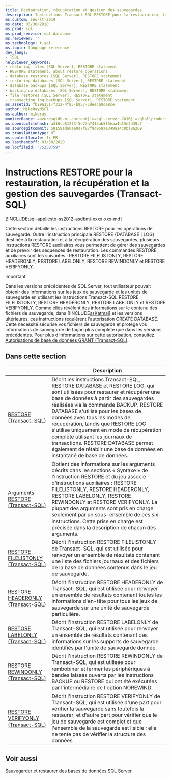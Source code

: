 ```yaml
---
title: Restauration, récupération et gestion des sauvegardes
description: Instructions Transact-SQL RESTORE pour la restauration, la récupération et la gestion des sauvegardes.
ms.custom: seo-lt-2019
ms.date: 03/30/2018
ms.prod: sql
ms.prod_service: sql-database
ms.reviewer: ''
ms.technology: t-sql
ms.topic: language-reference
dev_langs:
- TSQL
helpviewer_keywords:
- restoring files [SQL Server], RESTORE statement
- RESTORE statement, about restore operations
- database restores [SQL Server], RESTORE statement
- restoring databases [SQL Server], RESTORE statement
- database backups [SQL Server], RESTORE statement
- backing up databases [SQL Server], RESTORE statement
- file restores [SQL Server], RESTORE statement
- transaction log backups [SQL Server], RESTORE statement
ms.assetid: fb29a151-f312-4f85-b857-5deeca0de8ce
author: MikeRayMSFT
ms.author: mikeray
monikerRange: =azuresqldb-mi-current||>=sql-server-2016||=sqlallproducts-allversions||>=sql-server-linux-2017
ms.openlocfilehash: a316cb512f3f5e23a7413ab5f5eaa4b15e3d39a7
ms.sourcegitcommit: 58158eda0aa0d7f87f9d958ae349a14c0ba8a209
ms.translationtype: HT
ms.contentlocale: fr-FR
ms.lasthandoff: 03/30/2020
ms.locfileid: "75258759"
---
```

# <a name="restore-statements-for-restoring-recovering-and-managing-backups-transact-sql"></a>Instructions RESTORE pour la restauration, la récupération et la gestion des sauvegardes (Transact-SQL)
[!INCLUDE[tsql-appliesto-ss2012-asdbmi-xxxx-xxx-md](../../includes/tsql-appliesto-ss2012-asdbmi-xxxx-xxx-md.md )]

  Cette section détaille les instructions RESTORE pour les opérations de sauvegarde. Outre l'instruction principale RESTORE {DATABASE | LOG} destinée à la restauration et à la récupération des sauvegardes, plusieurs instructions RESTORE auxiliaires vous permettent de gérer des sauvegardes et de prévoir des séquences de restauration. Les commandes RESTORE auxiliaires sont les suivantes : RESTORE FILELISTONLY, RESTORE HEADERONLY, RESTORE LABELONLY, RESTORE REWINDONLY et RESTORE VERIFYONLY.  
  
> [!IMPORTANT]  
>  Dans les versions précédentes de SQL Server, tout utilisateur pouvait obtenir des informations sur les jeux de sauvegarde et les unités de sauvegarde en utilisant les instructions Transact-SQL RESTORE FILELISTONLY, RESTORE HEADERONLY, RESTORE LABELONLY et RESTORE VERIFYONLY. Comme elles révèlent des informations sur le contenu des fichiers de sauvegarde, dans [!INCLUDE[ssKatmai](../../includes/sskatmai-md.md)] et les versions ultérieures, ces instructions requièrent l'autorisation CREATE DATABASE. Cette nécessité sécurise vos fichiers de sauvegarde et protège vos informations de sauvegarde de façon plus complète que dans les versions précédentes. Pour plus d’informations sur cette autorisation, consultez [Autorisations de base de données GRANT &#40;Transact-SQL&#41;](../../t-sql/statements/grant-database-permissions-transact-sql.md).  
  
## <a name="in-this-section"></a>Dans cette section  
  
|.|Description|  
|---------------|-----------------|  
|[RESTORE &#40;Transact-SQL&#41;](../../t-sql/statements/restore-statements-transact-sql.md)|Décrit les instructions Transact-SQL, RESTORE DATABASE et RESTORE LOG, qui sont utilisées pour restaurer et récupérer une base de données à partir des sauvegardes réalisées via la commande BACKUP. RESTORE DATABASE s'utilise pour les bases de données avec tous les modes de récupération, tandis que RESTORE LOG s'utilise uniquement en mode de récupération complète utilisant les journaux de transactions. RESTORE DATABASE permet également de rétablir une base de données en instantané de base de données.|  
|[Arguments RESTORE &#40;Transact-SQL&#41;](../../t-sql/statements/restore-statements-arguments-transact-sql.md)|Obtient des informations sur les arguments décrits dans les sections « Syntaxe » de l'instruction RESTORE et du jeu associé d'instructions auxiliaires : RESTORE FILELISTONLY, RESTORE HEADERONLY, RESTORE LABELONLY, RESTORE REWINDONLY et RESTORE VERIFYONLY. La plupart des arguments sont pris en charge seulement par un sous-ensemble de ces six instructions. Cette prise en charge est précisée dans la description de chacun des arguments.|  
|[RESTORE FILELISTONLY &#40;Transact-SQL&#41;](../../t-sql/statements/restore-statements-filelistonly-transact-sql.md)|Décrit l'instruction RESTORE FILELISTONLY de Transact-SQL, qui est utilisée pour renvoyer un ensemble de résultats contenant une liste des fichiers journaux et des fichiers de la base de données contenus dans le jeu de sauvegarde.|  
|[RESTORE HEADERONLY &#40;Transact-SQL&#41;](../../t-sql/statements/restore-statements-headeronly-transact-sql.md)|Décrit l'instruction RESTORE HEADERONLY de Transact-SQL, qui est utilisée pour renvoyer un ensemble de résultats contenant toutes les informations d'en-tête pour tous les jeux de sauvegarde sur une unité de sauvegarde particulière.|  
|[RESTORE LABELONLY &#40;Transact-SQL&#41;](../../t-sql/statements/restore-statements-labelonly-transact-sql.md)|Décrit l'instruction RESTORE LABELONLY de Transact-SQL, qui est utilisée pour renvoyer un ensemble de résultats contenant des informations sur les supports de sauvegarde identifiés par l'unité de sauvegarde donnée.|  
|[RESTORE REWINDONLY &#40;Transact-SQL&#41;](../../t-sql/statements/restore-statements-rewindonly-transact-sql.md)|Décrit l'instruction RESTORE REWINDONLY de Transact-SQL, qui est utilisée pour rembobiner et fermer les périphériques à bandes laissés ouverts par les instructions BACKUP ou RESTORE qui ont été exécutées par l'intermédiaire de l'option NOREWIND.|  
|[RESTORE VERIFYONLY &#40;Transact-SQL&#41;](../../t-sql/statements/restore-statements-verifyonly-transact-sql.md)|Décrit l'instruction RESTORE VERIFYONLY de Transact-SQL, qui est utilisée d'une part pour vérifier la sauvegarde sans toutefois la restaurer, et d'autre part pour vérifier que le jeu de sauvegarde est complet et que l'ensemble de la sauvegarde est lisible ; elle ne tente pas de vérifier la structure des données.|  
  
## <a name="see-also"></a>Voir aussi  
 [Sauvegarder et restaurer des bases de données SQL Server](../../relational-databases/backup-restore/back-up-and-restore-of-sql-server-databases.md)  
  
  
